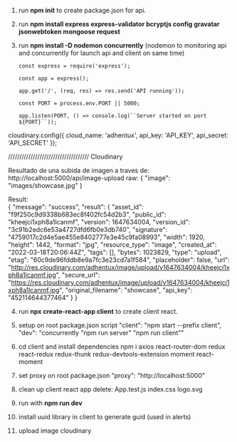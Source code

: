 1. run **npm init** to create package.json for api.
2. run **npm install express express-validator bcryptjs config gravatar jsonwebtoken mongoose request**
3. run **npm install -D nodemon concurrently** (nodemon to monitoring api and concurrently for launch api and client on same time)

   `const express = require('express');`

   `const app = express();`

   `app.get('/', (req, res) => res.send('API running'));`

   `const PORT = process.env.PORT || 5000;`

   ` app.listen(PORT, () => console.log(``Server started on port ${PORT}``)); `

cloudinary.config({
cloud_name: 'adhentux',
api_key: 'API_KEY',
api_secret: 'API_SECRET'
});

////////////////////////////////////
Cloudinary

Resultado de una subida de imagen a traves
de: http://localhost:5000/api/image-upload
raw: {
"image": "images/showcase.jpg"
}

Result:  
{
"message": "success",
"result": {
"asset_id": "f9f250c9d9338b683ec8f402fc54d2b3",
"public_id": "kheejci1xph8a1lcanmf",
"version": 1647634004,
"version_id": "3c91b2edc6e53a4727dfd6fb0e3db740",
"signature": "4759017c2d4e5ae455e8402777e3e45c9fa08993",
"width": 1920,
"height": 1442,
"format": "jpg",
"resource_type": "image",
"created_at": "2022-03-18T20:06:44Z",
"tags": [],
"bytes": 1023829,
"type": "upload",
"etag": "60c9de96fddb8e9a7fc3e23cd7a1f584",
"placeholder": false,
"url": "http://res.cloudinary.com/adhentux/image/upload/v1647634004/kheejci1xph8a1lcanmf.jpg",
"secure_url": "https://res.cloudinary.com/adhentux/image/upload/v1647634004/kheejci1xph8a1lcanmf.jpg",
"original_filename": "showcase",
"api_key": "452114644377464"
}
}

4. run **npx create-react-app client** to create client react.
5. setup on root package.json script
   "client": "npm start --prefix client",
   "dev": "concurrently \"npm run server\" \"npm run client\""
6. cd client and install dependencies
   npm i axios react-router-dom redux react-redux redux-thunk redux-devtools-extension moment react-moment
7. set proxy on root package.json
   "proxy": "http://localhost:5000"
8. clean up client react app
   delete: App.test.js index.css logo.svg
9. run with **npm run dev**
10. install uuid library in client to generate guid (used in alerts)

11. upload image cloudinary
